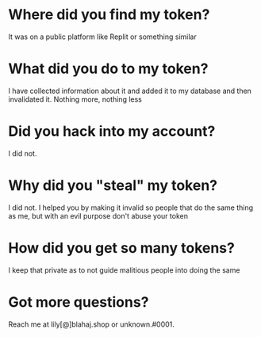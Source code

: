 # Where did you find my token?
It was on a public platform like Replit or something similar

# What did you do to my token?
I have collected information about it and added it to my database and then invalidated it. Nothing more, nothing less

# Did you hack into my account?
I did not. 

# Why did you "steal" my token?
I did not. I helped you by making it invalid so people that do the same thing as me, but with an evil purpose don't abuse your token

# How did you get so many tokens?
I keep that private as to not guide malitious people into doing the same

# Got more questions?
Reach me at lily[@]blahaj.shop or unknown.#0001. 
